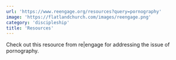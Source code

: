 ```yaml
---
url: 'https://www.reengage.org/resources?query=pornography'
image: 'https://flatlandchurch.com/images/reengage.png'
category: 'discipleship'
title: 'Resources'
---
```


Check out this resource from re|engage for addressing the issue of pornography.
